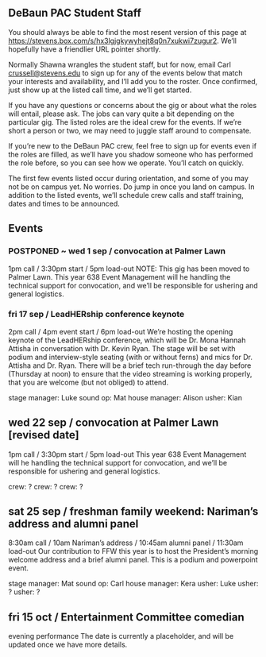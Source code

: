 ## DeBaun PAC Student Staff

You should always be able to find the most resent version of this page at <https://stevens.box.com/s/hx3lgjgkywyhejt8q0n7xukwi7zugur2>. We’ll hopefully have a friendlier URL pointer shortly.

Normally Shawna wrangles the student staff, but for now, email Carl <crussell@stevens.edu> to sign up for any of the events below that match your interests and availability, and I’ll add you to the roster. Once confirmed, just show up at the listed call time, and we’ll get started.

If you have any questions or concerns about the gig or about what the roles will entail, please ask. The jobs can vary quite a bit depending on the particular gig. The listed roles are the ideal crew for the events. If we’re short a person or two, we may need to juggle staff around to compensate.

If you’re new to the DeBaun PAC crew, feel free to sign up for events even if the roles are filled, as we’ll have you shadow someone who has performed the role before, so you can see how we operate. You’ll catch on quickly.

The first few events listed occur during orientation, and some of you may not be on campus yet. No worries. Do jump in once you land on campus.
In addition to the listed events, we’ll schedule crew calls and staff training, dates and times to be announced.

## Events

### POSTPONED ~ wed 1 sep / convocation at Palmer Lawn
1pm call / 3:30pm start / 5pm load-out
NOTE: This gig has been moved to Palmer Lawn. 
This year 638 Event Management will he handling the technical support for convocation, and we’ll be responsible for ushering and general logistics.


### fri 17 sep / LeadHERship conference keynote
2pm call / 4pm event start / 6pm load-out
We’re hosting the opening keynote of the LeadHERship conference, which will be Dr. Mona Hannah Attisha in conversation with Dr. Kevin Ryan. The stage will be set with podium and interview-style seating (with or without ferns) and mics for Dr. Attisha and Dr. Ryan.
There will be a brief tech run-through the day before (Thursday at noon) to ensure that the video streaming is working properly, that you are welcome (but not obliged) to attend.

stage manager: Luke
sound op: Mat
house manager: Alison
usher: Kian


## wed 22 sep / convocation at Palmer Lawn [revised date]
1pm call / 3:30pm start / 5pm load-out
This year 638 Event Management will he handling the technical support for convocation, and we’ll be responsible for ushering and general logistics.

crew: ?
crew: ?
crew: ?


## sat 25 sep / freshman family weekend: Nariman’s address and alumni panel
8:30am call / 10am Nariman’s address / 10:45am alumni panel / 11:30am load-out
Our contribution to FFW this year is to host the President’s morning welcome address and a brief alumni panel. This is a podium and powerpoint event.

stage manager: Mat
sound op: Carl
house manager: Kera
usher: Luke
usher: ?
usher: ?


## fri 15 oct / Entertainment Committee comedian
evening performance
The date is currently a placeholder, and will be updated once we have more details.

